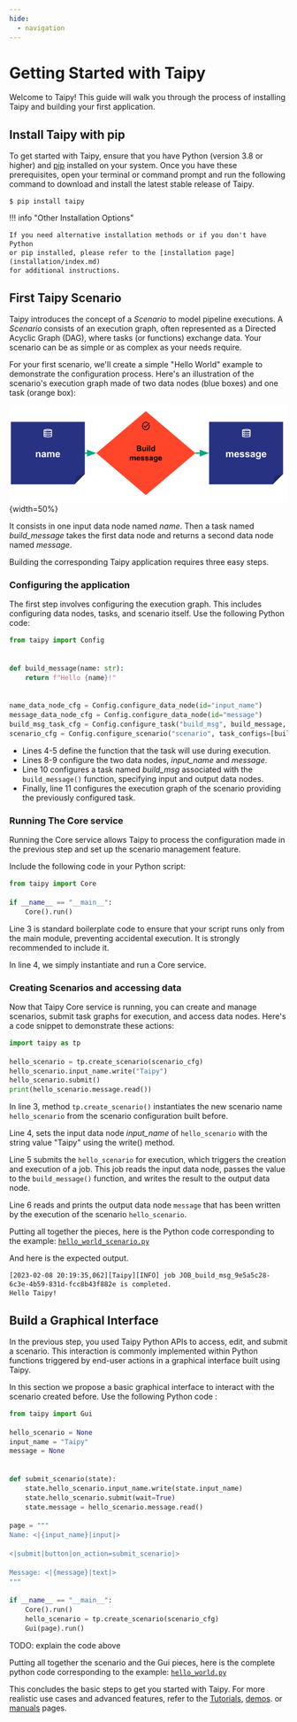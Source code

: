 ```yaml
---
hide:
  - navigation
---
```


# Getting Started with Taipy

Welcome to Taipy! This guide will walk you through the process of installing Taipy 
and building your first application.

## Install Taipy with pip

To get started with Taipy, ensure that you have Python (version 3.8 or higher) and
[pip](https://pip.pypa.io) installed on your system. Once you have these prerequisites, 
open your terminal or command prompt and run the following command to download and
install the latest stable release of Taipy.

``` console
$ pip install taipy
```

!!! info "Other Installation Options"
    
    If you need alternative installation methods or if you don't have Python 
    or pip installed, please refer to the [installation page](installation/index.md)
    for additional instructions.


## First Taipy Scenario 
Taipy introduces the concept of a *Scenario* to model pipeline executions. 
A *Scenario* consists of an execution graph, often represented as a Directed 
Acyclic Graph (DAG), where tasks (or functions) exchange data. Your scenario 
can be as simple or as complex as your needs require.

For your first scenario, we'll create a simple "Hello World" example 
to demonstrate the configuration process. Here's an illustration of the 
scenario's execution graph made of two data nodes (blue boxes) and one task 
(orange box):

![hello world example](hello_world.svg){width=50%}

It consists in one input data node named *name*. Then a task named 
*build_message* takes the first data node and returns a second 
data node named *message*.

Building the corresponding Taipy application requires three easy steps.

### Configuring the application

The first step involves configuring the execution graph. This includes 
configuring data nodes, tasks, and scenario itself. 
Use the following Python code:

```python linenums="1"
from taipy import Config


def build_message(name: str):
    return f"Hello {name}!"


name_data_node_cfg = Config.configure_data_node(id="input_name")
message_data_node_cfg = Config.configure_data_node(id="message")
build_msg_task_cfg = Config.configure_task("build_msg", build_message, name_data_node_cfg, message_data_node_cfg)
scenario_cfg = Config.configure_scenario("scenario", task_configs=[build_msg_task_cfg])
```

- Lines 4-5 define the function that the task will use during execution.
- Lines 8-9 configure the two data nodes, *input_name* and *message*.
- Line 10 configures a task named *build_msg* associated with the `build_message()`
  function, specifying input and output data nodes.
- Finally, line 11 configures the execution graph of the scenario providing 
  the previously configured task.

### Running The Core service

Running the Core service allows Taipy to process the configuration made in the 
previous step and set up the scenario management feature.

Include the following code in your Python script:

``` python linenums="1"
from taipy import Core

if __name__ == "__main__":
    Core().run()
```
Line 3 is standard boilerplate code to ensure that your script runs only from the 
main module, preventing accidental execution. It is strongly recommended to include it.

In line 4, we simply instantiate and run a Core service.

### Creating Scenarios and accessing data

Now that Taipy Core service is running, you can create and manage scenarios, submit 
task graphs for execution, and access data nodes. Here's a code snippet to demonstrate 
these actions:


```python linenums="1"
import taipy as tp

hello_scenario = tp.create_scenario(scenario_cfg)
hello_scenario.input_name.write("Taipy")
hello_scenario.submit()
print(hello_scenario.message.read())
```

In line 3, method `tp.create_scenario()` instantiates the new scenario name 
`hello_scenario` from the scenario configuration built before.

Line 4, sets the input data node *input_name* of `hello_scenario` with the string 
value "Taipy" using the write() method.

Line 5 submits the `hello_scenario` for execution, which triggers the creation 
and execution of a job. This job reads the input data node, passes the value 
to the `build_message()` function, and writes the result to the output data node.

Line 6 reads and prints the output data node `message` that has been written by 
the execution of the scenario `hello_scenario`.

Putting all together the pieces, here is the Python code corresponding to the example:
<a href="./hello_world_scenario.py" download>`hello_world_scenario.py`</a>

And here is the expected output.

``` console
[2023-02-08 20:19:35,062][Taipy][INFO] job JOB_build_msg_9e5a5c28-6c3e-4b59-831d-fcc8b43f882e is completed.
Hello Taipy!
```

## Build a Graphical Interface

In the previous step, you used Taipy Python APIs to access, edit, and submit a scenario. 
This interaction is commonly implemented within Python functions triggered 
by end-user actions in a graphical interface built using Taipy. 

In this section we propose a basic graphical interface to interact with the scenario 
created before. Use the following Python code :

``` python
from taipy import Gui

hello_scenario = None
input_name = "Taipy"
message = None


def submit_scenario(state):
    state.hello_scenario.input_name.write(state.input_name)
    state.hello_scenario.submit(wait=True)
    state.message = hello_scenario.message.read()

page = """
Name: <|{input_name}|input|>

<|submit|button|on_action=submit_scenario|>

Message: <|{message}|text|>
"""

if __name__ == "__main__":
    Core().run()
    hello_scenario = tp.create_scenario(scenario_cfg)
    Gui(page).run()
```

TODO: explain the code above

Putting all together the scenario and the Gui pieces, here is the complete python code 
corresponding to the example:
<a href="./hello_world.py" download>`hello_world.py`</a>

This concludes the basic steps to get you started with Taipy. For more realistic 
use cases and advanced features, refer to the 
[Tutorials](../getting-started/getting-started/index.md), 
[demos](../demos/index.md). or [manuals](../manuals/index.md) pages.
